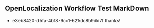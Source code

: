 ## OpenLocalization Workflow Test MarkDown
* e3eb8420-d5fa-4b18-9cc1-625dc8b9dd7f thanks!

<!--HONumber=Nov16_HO1-->



